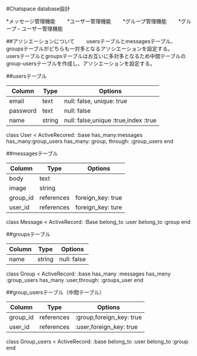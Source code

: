 #Chatspace database設計

*メッセージ管理機能　　
*ユーザー管理機能　　
*グループ管理機能　　
*グループ・ユーザー管理機能　　

##アソシエーションについて　　
usersテーブルとmessagesテーブル、groupsテーブルがどちらも一対多となるアソシエーションを設定する。　　
usersテーブルとgroupsテーブルはお互いに多対多となるため中間テーブルのgroup-usersテーブルを作成し、アソシエーションを設定する。　　

##usersテーブル

|Column|Type|Options|
|------|----|-------|
|email|text|null: false, unique: true|
|password|text|null: false|
|name|string|null: false,unique :true,index :true|

class User < ActiveRecored: :base
  has_many:messages
  has_many:group_users
  has_many: group, through: :group_users
end


##messagesテーブル

|Column|Type|Options|
|------|----|-------|
|body|text||
|image|string|           |
|group_id|references|foreign_key: true|
|user_id|references|foreign_key: ture|

class Message < ActiveRecord: :Base
  belong_to :user
  belong_to :group
end


##groupsテーブル

|Column|Type|Options|
|------|----|-------|
|name|string|null: false|

class Group < ActiveRecord: :base
  has_many :messages
  has_meny :group_users
  has_many :user,through: :groups_user
end


##group_usersテーブル（中間テーブル）

|Column|Type|Options|
|------|----|-------|
|group_id|references|:group,foreign_key: true|
|user_id|references|:user,foreign_key: true|

class Group_users < ActiveRecord: :base
  belong_to :user
  belong_to :group
end

